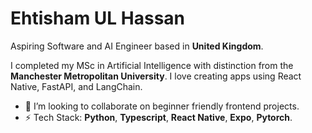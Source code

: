 # Ehtisham UL Hassan

Aspiring Software and AI Engineer based in **United Kingdom**.

I completed my MSc in Artificial Intelligence with distinction from the **Manchester Metropolitan University**. I love creating apps using React Native, FastAPI, and LangChain.
- 👯 I’m looking to collaborate on beginner friendly frontend projects.
- ⚡ Tech Stack: **Python**, **Typescript**, **React Native**, **Expo**, **Pytorch**.
